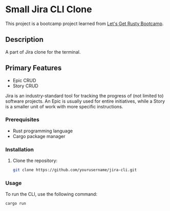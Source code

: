 # Small Jira CLI Clone

This project is a bootcamp project learned from [Let's Get Rusty Bootcamp](https://github.com/letsgetrusty/bootcamp/tree/master/4.%20Projects/1.%20CLI).

## Description

A part of Jira clone for the terminal.

## Primary Features

-   Epic CRUD
-   Story CRUD

Jira is an industry-standard tool for tracking the progress of (not limited to) software projects. An Epic is usually used for entire initiatives, while a Story is a smaller unit of work with more specific instructions.

### Prerequisites

-   Rust programming language
-   Cargo package manager

### Installation

1. Clone the repository:
    ```sh
    git clone https://github.com/yourusername/jira-cli.git
    ```

### Usage

To run the CLI, use the following command:

```sh
cargo run
```

